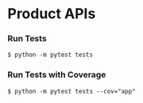 # Product APIs


### Run Tests
```
$ python -m pytest tests
```

### Run Tests with Coverage
```
$ python -m pytest tests --cov="app"
```
